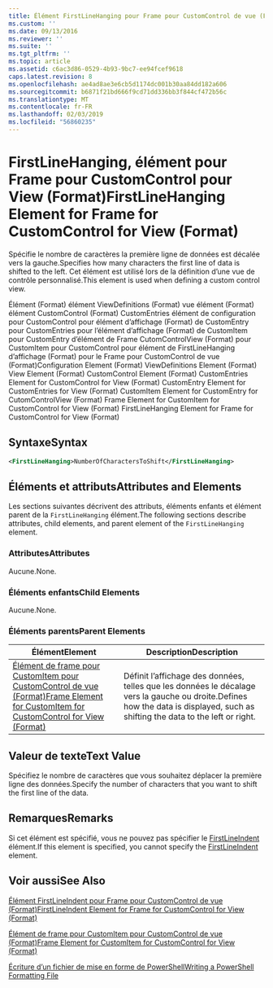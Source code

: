 ```yaml
---
title: Élément FirstLineHanging pour Frame pour CustomControl de vue (Format) | Microsoft Docs
ms.custom: ''
ms.date: 09/13/2016
ms.reviewer: ''
ms.suite: ''
ms.tgt_pltfrm: ''
ms.topic: article
ms.assetid: c6ac3d86-0529-4b93-9bc7-ee94fcef9618
caps.latest.revision: 8
ms.openlocfilehash: ae4ad8ae3e6cb5d1174dc001b30aa84dd182a606
ms.sourcegitcommit: b6871f21bd666f9cd71dd336bb3f844cf472b56c
ms.translationtype: MT
ms.contentlocale: fr-FR
ms.lasthandoff: 02/03/2019
ms.locfileid: "56860235"
---
```

# <a name="firstlinehanging-element-for-frame-for-customcontrol-for-view-format"></a><span data-ttu-id="c281c-102">FirstLineHanging, élément pour Frame pour CustomControl pour View (Format)</span><span class="sxs-lookup"><span data-stu-id="c281c-102">FirstLineHanging Element for Frame for CustomControl for View (Format)</span></span>

<span data-ttu-id="c281c-103">Spécifie le nombre de caractères la première ligne de données est décalée vers la gauche.</span><span class="sxs-lookup"><span data-stu-id="c281c-103">Specifies how many characters the first line of data is shifted to the left.</span></span> <span data-ttu-id="c281c-104">Cet élément est utilisé lors de la définition d’une vue de contrôle personnalisé.</span><span class="sxs-lookup"><span data-stu-id="c281c-104">This element is used when defining a custom control view.</span></span>

<span data-ttu-id="c281c-105">Élément (Format) élément ViewDefinitions (Format) vue élément (Format) élément CustomControl (Format) CustomEntries élément de configuration pour CustomControl pour élément d’affichage (Format) de CustomEntry pour CustomEntries pour l’élément d’affichage (Format) de CustomItem pour CustomEntry d’élément de Frame CutomControlView (Format) pour CustomItem pour CustomControl pour élément de FirstLineHanging d’affichage (Format) pour le Frame pour CustomControl de vue (Format)</span><span class="sxs-lookup"><span data-stu-id="c281c-105">Configuration Element (Format) ViewDefinitions Element (Format) View Element (Format) CustomControl Element (Format) CustomEntries Element for CustomControl for View (Format) CustomEntry Element for CustomEntries for View (Format) CustomItem Element for CustomEntry for CutomControlView (Format) Frame Element for CustomItem for CustomControl for View (Format) FirstLineHanging Element for Frame for CustomControl for View (Format)</span></span>

## <a name="syntax"></a><span data-ttu-id="c281c-106">Syntaxe</span><span class="sxs-lookup"><span data-stu-id="c281c-106">Syntax</span></span>

```xml
<FirstLineHanging>NumberOfCharactersToShift</FirstLineHanging>
```

## <a name="attributes-and-elements"></a><span data-ttu-id="c281c-107">Éléments et attributs</span><span class="sxs-lookup"><span data-stu-id="c281c-107">Attributes and Elements</span></span>

<span data-ttu-id="c281c-108">Les sections suivantes décrivent des attributs, éléments enfants et élément parent de la `FirstLineHanging` élément.</span><span class="sxs-lookup"><span data-stu-id="c281c-108">The following sections describe attributes, child elements, and parent element of the `FirstLineHanging` element.</span></span>

### <a name="attributes"></a><span data-ttu-id="c281c-109">Attributes</span><span class="sxs-lookup"><span data-stu-id="c281c-109">Attributes</span></span>

<span data-ttu-id="c281c-110">Aucune.</span><span class="sxs-lookup"><span data-stu-id="c281c-110">None.</span></span>

### <a name="child-elements"></a><span data-ttu-id="c281c-111">Éléments enfants</span><span class="sxs-lookup"><span data-stu-id="c281c-111">Child Elements</span></span>

<span data-ttu-id="c281c-112">Aucune.</span><span class="sxs-lookup"><span data-stu-id="c281c-112">None.</span></span>

### <a name="parent-elements"></a><span data-ttu-id="c281c-113">Éléments parents</span><span class="sxs-lookup"><span data-stu-id="c281c-113">Parent Elements</span></span>

|<span data-ttu-id="c281c-114">Élément</span><span class="sxs-lookup"><span data-stu-id="c281c-114">Element</span></span>|<span data-ttu-id="c281c-115">Description</span><span class="sxs-lookup"><span data-stu-id="c281c-115">Description</span></span>|
|-------------|-----------------|
|[<span data-ttu-id="c281c-116">Élément de frame pour CustomItem pour CustomControl de vue (Format)</span><span class="sxs-lookup"><span data-stu-id="c281c-116">Frame Element for CustomItem for CustomControl for View (Format)</span></span>](./frame-element-for-customitem-for-customcontrol-for-view-format.md)|<span data-ttu-id="c281c-117">Définit l’affichage des données, telles que les données le décalage vers la gauche ou droite.</span><span class="sxs-lookup"><span data-stu-id="c281c-117">Defines how the data is displayed, such as shifting the data to the left or right.</span></span>|

## <a name="text-value"></a><span data-ttu-id="c281c-118">Valeur de texte</span><span class="sxs-lookup"><span data-stu-id="c281c-118">Text Value</span></span>

<span data-ttu-id="c281c-119">Spécifiez le nombre de caractères que vous souhaitez déplacer la première ligne des données.</span><span class="sxs-lookup"><span data-stu-id="c281c-119">Specify the number of characters that you want to shift the first line of the data.</span></span>

## <a name="remarks"></a><span data-ttu-id="c281c-120">Remarques</span><span class="sxs-lookup"><span data-stu-id="c281c-120">Remarks</span></span>

<span data-ttu-id="c281c-121">Si cet élément est spécifié, vous ne pouvez pas spécifier le [FirstLineIndent](./firstlineindent-element-for-frame-for-customcontrol-for-view-format.md) élément.</span><span class="sxs-lookup"><span data-stu-id="c281c-121">If this element is specified, you cannot specify the [FirstLineIndent](./firstlineindent-element-for-frame-for-customcontrol-for-view-format.md) element.</span></span>

## <a name="see-also"></a><span data-ttu-id="c281c-122">Voir aussi</span><span class="sxs-lookup"><span data-stu-id="c281c-122">See Also</span></span>

[<span data-ttu-id="c281c-123">Élément FirstLineIndent pour Frame pour CustomControl de vue (Format)</span><span class="sxs-lookup"><span data-stu-id="c281c-123">FirstLineIndent Element for Frame for CustomControl for View (Format)</span></span>](./firstlineindent-element-for-frame-for-customcontrol-for-view-format.md)

[<span data-ttu-id="c281c-124">Élément de frame pour CustomItem pour CustomControl de vue (Format)</span><span class="sxs-lookup"><span data-stu-id="c281c-124">Frame Element for CustomItem for CustomControl for View (Format)</span></span>](./frame-element-for-customitem-for-customcontrol-for-view-format.md)

[<span data-ttu-id="c281c-125">Écriture d’un fichier de mise en forme de PowerShell</span><span class="sxs-lookup"><span data-stu-id="c281c-125">Writing a PowerShell Formatting File</span></span>](./writing-a-powershell-formatting-file.md)
